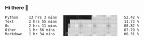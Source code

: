 ### Hi there 👋

<!--
**yeya24/yeya24** is a ✨ _special_ ✨ repository because its `README.md` (this file) appears on your GitHub profile.

Here are some ideas to get you started:

- 🔭 I’m currently working on ...
- 🌱 I’m currently learning ...
- 👯 I’m looking to collaborate on ...
- 🤔 I’m looking for help with ...
- 💬 Ask me about ...
- 📫 How to reach me: ...
- 😄 Pronouns: ...
- ⚡ Fun fact: ...
-->

<!--START_SECTION:waka-->
```text
Python     13 hrs 3 mins   █████████████░░░░░░░░░░░░   52.42 % 
Text       2 hrs 55 mins   ███░░░░░░░░░░░░░░░░░░░░░░   11.73 % 
Go         2 hrs 11 mins   ██▒░░░░░░░░░░░░░░░░░░░░░░   08.82 % 
Other      1 hr 56 mins    ██░░░░░░░░░░░░░░░░░░░░░░░   07.79 % 
Markdown   1 hr 34 mins    █▓░░░░░░░░░░░░░░░░░░░░░░░   06.31 % 
```
<!--END_SECTION:waka-->
